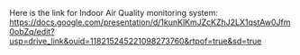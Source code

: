 Here is the link for Indoor Air  Quality monitoring system: https://docs.google.com/presentation/d/1kunKlKmJZcKZhJ2LX1qstAw0Jfm0obZq/edit?usp=drive_link&ouid=118215245221098273760&rtpof=true&sd=true

